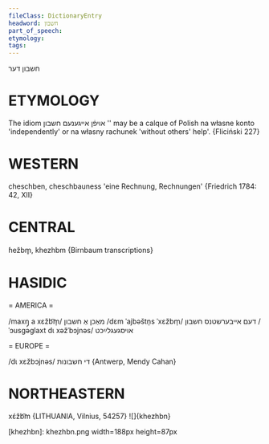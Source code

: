 ```yaml
---
fileClass: DictionaryEntry
headword: חשבון
part_of_speech: 
etymology: 
tags: 
---
```

חשבון
דער

ETYMOLOGY
===========
The idiom אויפֿן אייגענעם חשבון '' may be a calque of Polish na własne konto 'independently' or na własny rachunek 'without others' help'.
{Fliciński 227}

WESTERN
========

cheschben, cheschbauness 'eine Rechnung, Rechnungen' {Friedrich 1784: 42, XII}

CENTRAL
========

ɦežbm̥, khezhbm {Birnbaum transcriptions}

HASIDIC
=======
= AMERICA = 

/maxŋ̩ a xɛžb͡m̩/ מאַכן אַ חשבון
/dɛm ˈajbəštn̩s ˈxɛžbm̩/ דעם אייבערשטנס חשבון
/ˈɔusgəglaxt dɩ xəžˈbɔjnəs/ אויסגעגלײַכט

= EUROPE = 

/dɩ xɛžbɔjnəs/ די חשבונות {Antwerp, Mendy Cahan}

NORTHEASTERN
==============

xɛ́žb͡m {LITHUANIA, Vilnius, 54257}
![]{khezhbn}

[khezhbn]: khezhbn.png width=188px height=87px